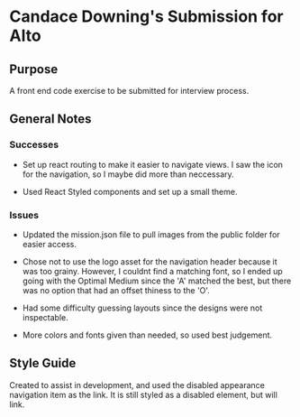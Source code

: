 # Candace Downing's Submission for Alto

## Purpose
A front end code exercise to be submitted for interview process. 

## General Notes

### Successes

- Set up react routing to make it easier to navigate views. I saw the icon for the navigation, so I maybe did more than neccessary.

- Used React Styled components and set up a small theme.

### Issues
- Updated the mission.json file to pull images from the public folder for easier access.

- Chose not to use the logo asset for the navigation header because it was too grainy. However, I couldnt find a matching font, so I ended up going with the Optimal Medium since the 'A' matched the best, but there was no option that had an offset thiness to the 'O'.

- Had some difficulty guessing layouts since the designs were not inspectable.

- More colors and fonts given than needed, so used best judgement.

## Style Guide
Created to assist in development, and used the disabled appearance navigation item as the link. It is still styled as a disabled element, but will link. 





